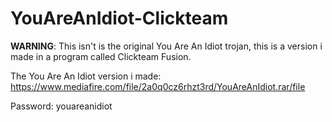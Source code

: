 # YouAreAnIdiot-Clickteam
**WARNING**: This isn't is the original You Are An Idiot trojan, this is a version i made in a program called Clickteam Fusion.


The You Are An Idiot version i made: https://www.mediafire.com/file/2a0q0cz6rhzt3rd/YouAreAnIdiot.rar/file


Password: youareanidiot
